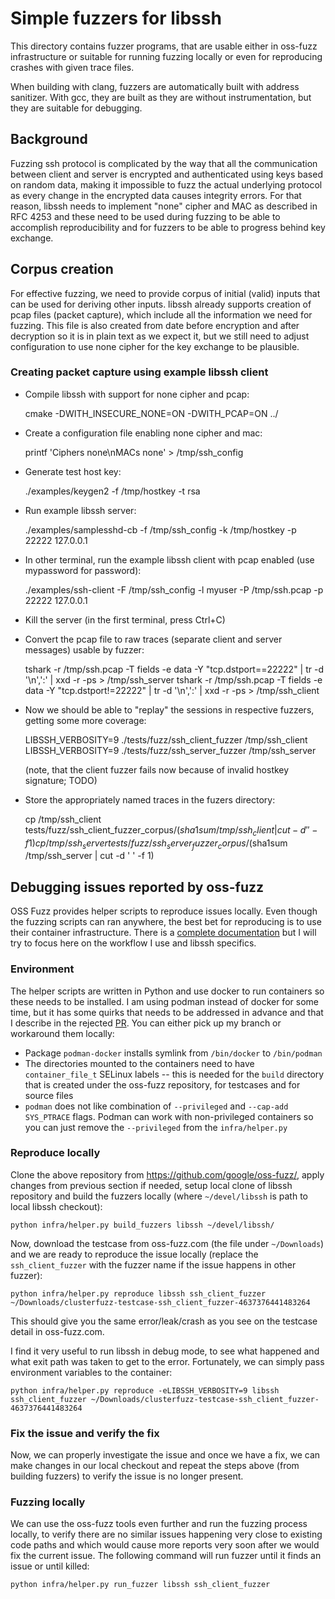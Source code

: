 # Simple fuzzers for libssh

This directory contains fuzzer programs, that are usable either in
oss-fuzz infrastructure or suitable for running fuzzing locally or
even for reproducing crashes with given trace files.

When building with clang, fuzzers are automatically built with address
sanitizer. With gcc, they are built as they are without instrumentation,
but they are suitable for debugging.

## Background

Fuzzing ssh protocol is complicated by the way that all the communication
between client and server is encrypted and authenticated using keys based
on random data, making it impossible to fuzz the actual underlying protocol
as every change in the encrypted data causes integrity errors. For that reason,
libssh needs to implement "none" cipher and MAC as described in RFC 4253
and these need to be used during fuzzing to be able to accomplish
reproducibility and for fuzzers to be able to progress behind key exchange.

## Corpus creation

For effective fuzzing, we need to provide corpus of initial (valid) inputs that
can be used for deriving other inputs. libssh already supports creation of pcap
files (packet capture), which include all the information we need for fuzzing.
This file is also created from date before encryption and after decryption so
it is in plain text as we expect it, but we still need to adjust configuration
to use none cipher for the key exchange to be plausible.

### Creating packet capture using example libssh client

 * Compile libssh with support for none cipher and pcap:

    cmake -DWITH_INSECURE_NONE=ON -DWITH_PCAP=ON ../

 * Create a configuration file enabling none cipher and mac:

    printf 'Ciphers none\nMACs none' > /tmp/ssh_config

 * Generate test host key:

    ./examples/keygen2 -f /tmp/hostkey -t rsa

 * Run example libssh server:

    ./examples/samplesshd-cb -f /tmp/ssh_config -k /tmp/hostkey -p 22222 127.0.0.1

 * In other terminal, run the example libssh client with pcap enabled (use mypassword for password):

    ./examples/ssh-client -F /tmp/ssh_config -l myuser -P /tmp/ssh.pcap -p 22222 127.0.0.1

 * Kill the server (in the first terminal, press Ctrl+C)

 * Convert the pcap file to raw traces (separate client and server messages) usable by fuzzer:

    tshark -r /tmp/ssh.pcap -T fields -e data -Y "tcp.dstport==22222" | tr -d '\n',':' | xxd -r -ps > /tmp/ssh_server
    tshark -r /tmp/ssh.pcap -T fields -e data -Y "tcp.dstport!=22222" | tr -d '\n',':' | xxd -r -ps > /tmp/ssh_client

 * Now we should be able to "replay" the sessions in respective fuzzers, getting some more coverage:

    LIBSSH_VERBOSITY=9 ./tests/fuzz/ssh_client_fuzzer /tmp/ssh_client
    LIBSSH_VERBOSITY=9 ./tests/fuzz/ssh_server_fuzzer /tmp/ssh_server

   (note, that the client fuzzer fails now because of invalid hostkey signature; TODO)

 * Store the appropriately named traces in the fuzers directory:

    cp /tmp/ssh_client tests/fuzz/ssh_client_fuzzer_corpus/$(sha1sum /tmp/ssh_client | cut -d ' ' -f 1)
    cp /tmp/ssh_server tests/fuzz/ssh_server_fuzzer_corpus/$(sha1sum /tmp/ssh_server | cut -d ' ' -f 1)

## Debugging issues reported by oss-fuzz

OSS Fuzz provides helper scripts to reproduce issues locally. Even though the
fuzzing scripts can ran anywhere, the best bet for reproducing is to use
their container infrastructure. There is a
[complete documentation](https://google.github.io/oss-fuzz/advanced-topics/reproducing/)
but I will try to focus here on the workflow I use and libssh specifics.

### Environment

The helper scripts are written in Python and use docker to run containers
so these needs to be installed. I am using podman instead of docker for
some time, but it has some quirks that needs to be addressed in advance
and that I describe in the rejected [PR](https://github.com/google/oss-fuzz/pull/4774).
You can either pick up my branch or workaround them locally:

 * Package `podman-docker` installs symlink from `/bin/docker` to `/bin/podman`
 * The directories mounted to the containers need to have `container_file_t`
   SELinux labels -- this is needed for the `build` directory that is created
   under the oss-fuzz repository, for testcases and for source files
 * `podman` does not like combination of `--privileged` and
   `--cap-add SYS_PTRACE` flags. Podman can work with non-privileged containers
   so you can just remove the `--privileged` from the `infra/helper.py`

### Reproduce locally

Clone the above repository from https://github.com/google/oss-fuzz/, apply
changes from previous section if needed, setup local clone of libssh repository
and build the fuzzers locally (where `~/devel/libssh` is path to local libssh
checkout):

    python infra/helper.py build_fuzzers libssh ~/devel/libssh/

Now, download the testcase from oss-fuzz.com (the file under `~/Downloads`)
and we are ready to reproduce the issue locally (replace the `ssh_client_fuzzer`
with the fuzzer name if the issue happens in other fuzzer):

    python infra/helper.py reproduce libssh ssh_client_fuzzer ~/Downloads/clusterfuzz-testcase-ssh_client_fuzzer-4637376441483264

This should give you the same error/leak/crash as you see on the testcase
detail in oss-fuzz.com.

I find it very useful to run libssh in debug mode, to see what happened and
what exit path was taken to get to the error. Fortunately, we can simply
pass environment variables to the container:

    python infra/helper.py reproduce -eLIBSSH_VERBOSITY=9 libssh ssh_client_fuzzer ~/Downloads/clusterfuzz-testcase-ssh_client_fuzzer-4637376441483264

### Fix the issue and verify the fix

Now, we can properly investigate the issue and once we have a fix, we can
make changes in our local checkout and repeat the steps above (from building
fuzzers) to verify the issue is no longer present.

### Fuzzing locally

We can use the oss-fuzz tools even further and run the fuzzing process
locally, to verify there are no similar issues happening very close to
existing code paths and which would cause more reports very soon after
we would fix the current issue. The following command will run fuzzer
until it finds an issue or until killed:

    python infra/helper.py run_fuzzer libssh ssh_client_fuzzer
